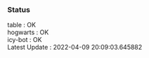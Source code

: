 ### Status


table : OK  
hogwarts : OK  
icy-bot : OK  
Latest Update : 2022-04-09 20:09:03.645882
